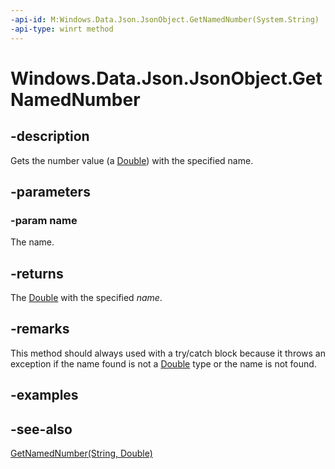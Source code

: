```yaml
---
-api-id: M:Windows.Data.Json.JsonObject.GetNamedNumber(System.String)
-api-type: winrt method
---
```


<!-- Method syntax
public double GetNamedNumber(System.String name)
-->

# Windows.Data.Json.JsonObject.GetNamedNumber

## -description
Gets the number value (a [Double](/dotnet/api/system.double?view=dotnet-uwp-10.0&preserve-view=true)) with the specified name.

## -parameters
### -param name
The name.

## -returns
The [Double](/dotnet/api/system.double?view=dotnet-uwp-10.0&preserve-view=true) with the specified *name*.

## -remarks
This method should always used with a try/catch block because it throws an exception if the name found is not a [Double](/dotnet/api/system.double?view=dotnet-uwp-10.0&preserve-view=true) type or the name is not found.

## -examples

## -see-also
[GetNamedNumber(String, Double)](jsonobject_getnamednumber_124311229.md)